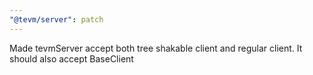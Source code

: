 ```yaml
---
"@tevm/server": patch
---
```


Made tevmServer accept both tree shakable client and regular client. It should also accept BaseClient

